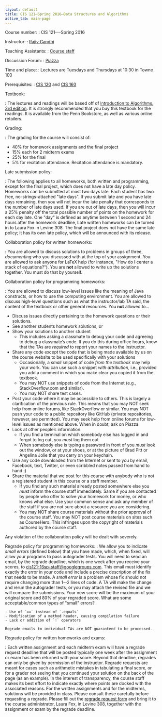 ```yaml
---
layout: default
title: CIS 121—Spring 2016—Data Structures and Algorithms
active_tab: main-page
---
```


Course number:
: CIS 121---Spring 2016

Instructor:
: [Rajiv Gandhi](mailto:rajivg100@gmail.com)

Teaching Assistants:
: [Course staff](staff.html)

Discussion Forum:
: [Piazza](https://piazza.com/upenn/spring2016/cis121/)

Time and place:
: Lectures are Tuesdays and Thursdays at 10:30 in Towne 100

Prerequisites:
: [CIS 120](http://www.seas.upenn.edu/~cis120/) and [CIS 160](http://www.thepigeonholeprinciple.com)

Textbook:

: The lectures and readings will be based off of
[Introduction to Algorithms, 3rd edition](http://www.amazon.com/Introduction-Algorithms-3rd-Thomas-Cormen/dp/0262033844/).
It is strongly recommended that you buy this textbook for the readings. It is available from the Penn Bookstore, as well as various online retailers.

Grading:

: The grading for the course will consist of:

* 40% for homework assignments and the final project
* 15% each for 2 midterm exams
* 25% for the final
* 5% for recitation attendance. Recitation attendance is mandatory.

Late submission policy:

: The following applies to all homeworks, both written and programming, except
for the final project, which does not have a late day policy. Homeworks can be
submitted at most two days late. Each student has two free, no-strings-attached
"late days". If you submit late and you have late days remaining, then you will
not incur the late penalty that corresponds to the number of late days used. If
you are out of late days, then you will incur a 25% penalty off the total
possible number of points on the homework for each day late. One "day" is
defined as anytime between 1 second and 24 hours after the homework deadline,
Late written homeworks can be turned in to Laura Fox in Levine 308. The final
project does not have the same late policy; it has its own late policy, which
will be announced with its release.

Collaboration policy for written homeworks:

: You are allowed to discuss solutions to problems in groups of three,
*documenting* who you discussed with at the top of your assignment. You are
allowed to ask anyone for LaTeX help (for instance, "How do I center a stack of
equations?"). You are **not** allowed to write up the solutions together. You
must do that by yourself.

Collaboration policy for programming homeworks:

: You are allowed to discuss low-level issues like the meaning of Java
 constructs, or how to use the computing environment. You are allowed to discuss
 high-level questions such as what the instructor/lab TA said, the content of
 the textbook or other general resources. You **not** allowed to...

-   Discuss issues directly pertaining to the homework questions or
    their solutions.
-   See another students homework solutions, or
-   Show your solutions to another student
    -   This includes asking a classmate to debug your code and agreeing
        to debug a classmate’s code. If you do this during office hours,
        know that the TAs are *required* to report your names to the
        instructor.
-   Share any code except the code that is being made available by us on
    the course website to be used specifically with your solutions
    -   Occasionally, a *small* snippet of code *from the textbook* may help
        your work. You can use such a snippet *with attribution*, i.e.,
        provided you add a comment in which you make clear you copied it
        from the textbook.
    -   You may NOT use snippets of code from the Internet (e.g.,
        StackOverflow.com and similar).
    -   You may NOT share test cases.
-   Post your code where it may be accessible to others. This is largely a
    clarification of the previous rule. This means that you may NOT seek help
    from online forums, like StackOverflow or similar. You may NOT push your
    code to a public repository like GitHub (private repositories, however, are
    permitted). You may seek help from online forums for low-level issues as mentioned above. 
    When in doubt, ask on Piazza.
-   Look at other people’s information
    -   If you find a terminal on which somebody else has logged in and
        forgot to log out, you *must* log them out
    -   When somebody else is typing a password in front of you *must*
        look out the window, or at your shoes, or at the picture of Brad
        Pitt or Angelina Jolie that you carry on your keychain.
-   Use any code downloaded from the Internet or sent to you by email,
    Facebook, text, Twitter, or even scribbled notes passed from hand to
    hand :)
-   Share the material that we post for this course with anybody who is
    not a registered student in this course or a staff member.
    -   If you find any such material already posted somewhere else you
        *must* inform the course staff immediately. Same if you are
        contacted by people who offer to solve your homework for money,
        or who knows what else. Use your common sense and ask any member
        of the staff if you are not sure about a resource you are
        considering.
    -   You may NOT share course materials without the prior approval of the
        course staff. You may NOT post course materials on sites such as
        CourseHero. This infringes upon the copyright of materials authored by
        the course staff.

Any violation of the collaboration policy will be dealt with severely.

Regrade policy for programming homeworks:
: We allow you to indicate *small errors* (defined below) that you have made,
    which, when fixed, will allow your programs to pass autograder tests. You
    will need to send an email, by the regrade deadline, which is one week after
    you receive your scores, to
    [cis121-16sp-staff@googlegroups.com](mailto:cis121-16sp-staff@googlegroups.com).
    This email must identify exactly the error in your code and include a
    precise description of the fix that needs to be made. A *small error* is a
    problem whose fix should not require changing more than 1--2 lines of code.
    A TA will make the change and rerun the autograder tests, or you may attach the 
    revised file and we will compare the submissions. Your new score
    will be the maximum of your original score and 80% of your regraded score.
    What are some acceptable/common types of "small" errors?

    - Use of `==` instead of `.equals`
    - Modification of a method header, causing compilation failure
    - Lack or addition of `!` operators

    Regrade emails to individual TAs are NOT guaranteed to be processed.


Regrade policy for written homeworks and exams:

: Each written assignment and each midterm exam will have a regrade request
deadline that will be posted typically one week after the assignment or exam has
been returned with your score. Beyond that deadline, regrades can only be given
by permission of the instructor. Regrade requests are meant for cases such as
arithmetic mistakes in tabulating a final score, or for a grader not seeing that
you continued your solution on the back of the page (as an example). In the
interest of transparency, the course staff makes its best effort to indicate
exactly where points are docked with the associated reasons. For the written
assignments and for the midterms, solutions will be provided in class. Please
consult these carefully before requesting a regrade. Please fill out the
[regrade request form](content/hws/regrade_request_16sp.pdf) and bring it to the
course administrator, Laura Fox, in Levine 308, together with the assignment or
exam by the regrade deadline.
